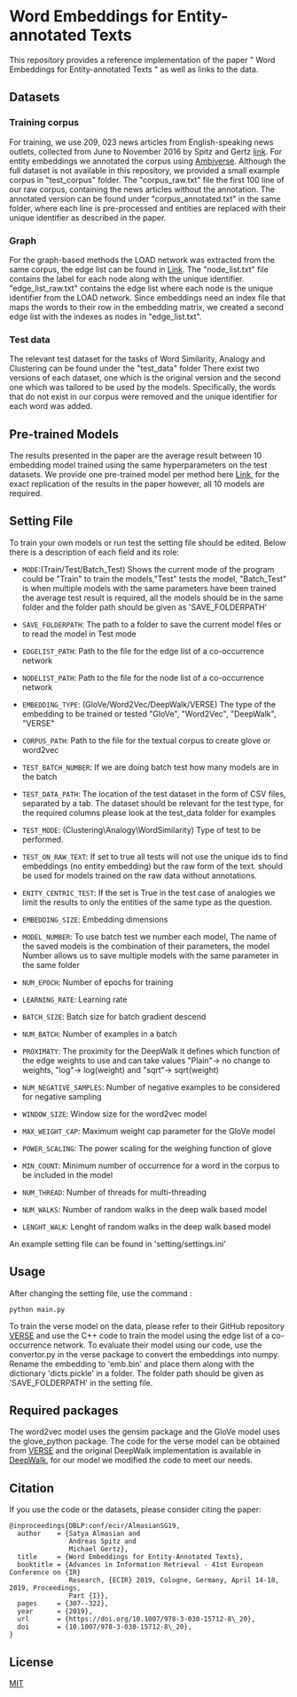 # Word Embeddings for Entity-annotated Texts

This repository provides a reference implementation of the paper " Word Embeddings for Entity-annotated Texts " as well as links to the data.

## Datasets

### Training corpus 
For training, we use 209, 023 news articles from English-speaking news outlets,
collected from June to November 2016 by Spitz and Gertz [link](https://dbs.ifi.uni-heidelberg.de/files/Team/aspitz/publications/Spitz_Gertz_2018_Entity-centric_Topic_Extraction.pdf). For entity embeddings we annotated the corpus using [ Ambiverse](https://github.com/ambiverse-nlu). Although the full dataset is not available in this repository, we provided a small example corpus in "test_corpus" folder. The "corpus_raw.txt" file the first 100 line of our raw corpus, containing the news articles without the annotation. The annotated version can be found under "corpus_annotated.txt" in the same folder, where each line is pre-processed and entities are replaced with their unique identifier as described in the paper. 

### Graph 
For the graph-based methods the LOAD network was extracted from the same corpus, the edge list can be found in [Link](https://dbs.ifi.uni-heidelberg.de/resources/entity-embeddings/). The "node_list.txt" file contains the label for each node along with the unique identifier. "edge_list_raw.txt" contains the edge list where each node is the unique identifier from the LOAD network. Since embeddings need an index file that maps the words to their row in the embedding matrix, we created a second edge list with the indexes as nodes in "edge_list.txt".

### Test data
The relevant test dataset for the tasks of Word Similarity, Analogy and Clustering can be found under the "test_data" folder There exist two versions of each dataset, one which is the original version and the second one which was tailored to be used by the models. Specifically, the words that do not exist in our corpus were removed and the unique identifier for each word was added. 

## Pre-trained Models
The results presented in the paper are the average result between 10 embedding model trained using the same hyperparameters on the test datasets. We provide one pre-trained model per method here [Link](https://dbs.ifi.uni-heidelberg.de/resources/entity-embeddings/), for the exact replication of the results in the paper however, all 10 models are required. 

## Setting File 

To train your own models or run test the setting file should be edited. Below there is a description of each field and its role: 

- `MODE`:(Train/Test/Batch_Test) Shows the current mode of the program could be "Train" to train the models,"Test" tests the model, "Batch_Test" is when multiple models with the same parameters have been trained the average test result is required, all the models should be in the same folder and the folder path should be given as 'SAVE_FOLDERPATH' 
- `SAVE_FOLDERPATH`: The path to a folder to save the current model files or to read the model in Test mode 
- `EDGELIST_PATH`: Path to the file for the edge list of a co-occurrence network 
- `NODELIST_PATH`: Path to the file for the node list of a co-occurrence network 
- `EMBEDDING_TYPE`: (GloVe/Word2Vec/DeepWalk/VERSE) The type of the embedding to be trained or tested "GloVe", "Word2Vec", "DeepWalk", "VERSE"
- `CORPUS_PATH`: Path to the file for the textual corpus to create glove or word2vec

- `TEST_BATCH_NUMBER`: If we are doing batch test how many models are in the batch
- `TEST_DATA_PATH`: The location of the test dataset in the form of CSV files, separated by a tab. The dataset should be relevant for the test type, for the required columns please look at the test_data folder for examples 
- `TEST_MODE`: (Clustering\Analogy\WordSimilarity) Type of test to be performed. 
- `TEST_ON_RAW_TEXT`: If set to true all tests will not use the unique ids to find embeddings (no entity embedding) but the raw form of the text. should be used for models trained on the raw data without annotations. 
- `ENITY_CENTRIC_TEST`: If the set is True in the test case of analogies we limit the results to only the entities of the same type as the question. 
- `EMBEDDING_SIZE`: Embedding dimensions
- `MODEL_NUMBER`: To use batch test we number each model, The name of the saved models is the combination of their parameters, the model Number allows us to save multiple models with the same parameter in the same folder 
- `NUM_EPOCH`: Number of epochs for training 
- `LEARNING_RATE`: Learning rate
- `BATCH_SIZE`: Batch size for batch gradient descend
- `NUM_BATCH`: Number of examples in a batch 
- `PROXIMATY`: The proximity for the DeepWalk it defines which function of the edge weights to use and can take values "Plain"-> no change to weights, "log"-> log(weight) and "sqrt"-> sqrt(weight)
- `NUM_NEGATIVE_SAMPLES`: Number of negative examples to be considered for negative sampling
- `WINDOW_SIZE`: Window size for the word2vec model 
- `MAX_WEIGHT_CAP`: Maximum weight cap parameter for the GloVe model 
- `POWER_SCALING`: The power scaling for the weighing function of glove 
- `MIN_COUNT`: Minimum number of occurrence for a word in the corpus to be included in the model 
- `NUM_THREAD`: Number of threads for multi-threading 
- `NUM_WALKS`: Number of random walks in the deep walk based model
- `LENGHT_WALK`: Lenght of random walks in the deep walk based model


An example setting file can be found in 'setting/settings.ini'

## Usage 

After changing the setting file, use the command : 

```
python main.py 
```

To train the verse model on the data, please refer to their GitHub repository [VERSE](https://github.com/xgfs/verse) and use the C++ code to train the model using the edge list of a co-occurrence network. To evaluate their model using our code, use the convertor.py in the verse package to convert the embeddings into numpy. Rename the embedding to 'emb.bin' and place them along with the dictionary 'dicts.pickle' in a folder. The folder path should be given as 'SAVE_FOLDERPATH' in the setting file. 

## Required packages  


The word2vec model uses the gensim package and the GloVe model uses the glove_python package. 
The code for the verse model can be obtained from [VERSE](https://github.com/xgfs/verse) and the original DeepWalk implementation is available in [DeepWalk](https://github.com/phanein/deepwalk), for our model we modified the code to meet our needs. 

## Citation 
If you use the code or the datasets, please consider citing the paper:
```
@inproceedings{DBLP:conf/ecir/AlmasianSG19,
  author    = {Satya Almasian and
               Andreas Spitz and
               Michael Gertz},
  title     = {Word Embeddings for Entity-Annotated Texts},
  booktitle = {Advances in Information Retrieval - 41st European Conference on {IR}
               Research, {ECIR} 2019, Cologne, Germany, April 14-18, 2019, Proceedings,
               Part {I}},
  pages     = {307--322},
  year      = {2019},
  url       = {https://doi.org/10.1007/978-3-030-15712-8\_20},
  doi       = {10.1007/978-3-030-15712-8\_20},
}
```


## License
[MIT](https://choosealicense.com/licenses/mit/)